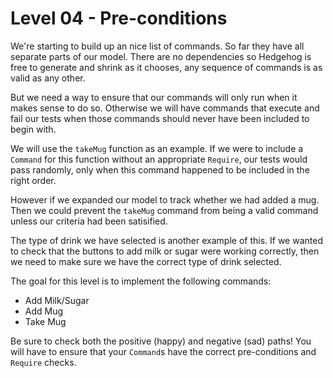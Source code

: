 # Level 04 - Pre-conditions

We're starting to build up an nice list of commands. So far they have all
separate parts of our model. There are no dependencies so Hedgehog is free to
generate and shrink as it chooses, any sequence of commands is as valid as any
other.

But we need a way to ensure that our commands will only run when it makes sense
to do so. Otherwise we will have commands that execute and fail our tests when
those commands should never have been included to begin with.

We will use the `takeMug` function as an example. If we were to include a
`Command` for this function without an appropriate `Require`, our tests would
pass randomly, only when this command happened to be included in the right
order.

However if we expanded our model to track whether we had added a mug. Then we
could prevent the `takeMug` command from being a valid command unless our
criteria had been satisified.

The type of drink we have selected is another example of this. If we wanted to
check that the buttons to add milk or sugar were working correctly, then we need
to make sure we have the correct type of drink selected.

The goal for this level is to implement the following commands:

* Add Milk/Sugar
* Add Mug
* Take Mug

Be sure to check both the positive (happy) and negative (sad) paths! You will
have to ensure that your `Command`s have the correct pre-conditions and
`Require` checks.
